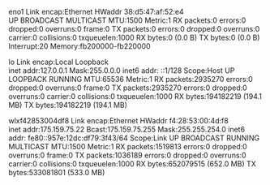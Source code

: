 eno1      Link encap:Ethernet  HWaddr 38:d5:47:af:52:e4  
          UP BROADCAST MULTICAST  MTU:1500  Metric:1
          RX packets:0 errors:0 dropped:0 overruns:0 frame:0
          TX packets:0 errors:0 dropped:0 overruns:0 carrier:0
          collisions:0 txqueuelen:1000 
          RX bytes:0 (0.0 B)  TX bytes:0 (0.0 B)
          Interrupt:20 Memory:fb200000-fb220000 

lo        Link encap:Local Loopback  
          inet addr:127.0.0.1  Mask:255.0.0.0
          inet6 addr: ::1/128 Scope:Host
          UP LOOPBACK RUNNING  MTU:65536  Metric:1
          RX packets:2935270 errors:0 dropped:0 overruns:0 frame:0
          TX packets:2935270 errors:0 dropped:0 overruns:0 carrier:0
          collisions:0 txqueuelen:1000 
          RX bytes:194182219 (194.1 MB)  TX bytes:194182219 (194.1 MB)

wlxf42853004df8 Link encap:Ethernet  HWaddr f4:28:53:00:4d:f8  
          inet addr:175.159.75.22  Bcast:175.159.75.255  Mask:255.255.254.0
          inet6 addr: fe80::957e:12dc:df79:3f43/64 Scope:Link
          UP BROADCAST RUNNING MULTICAST  MTU:1500  Metric:1
          RX packets:1519813 errors:0 dropped:0 overruns:0 frame:0
          TX packets:1036189 errors:0 dropped:0 overruns:0 carrier:0
          collisions:0 txqueuelen:1000 
          RX bytes:652079515 (652.0 MB)  TX bytes:533081801 (533.0 MB)

